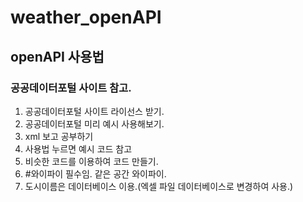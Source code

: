 # weather_openAPI
## openAPI 사용법
### 공공데이터포털 사이트 참고.
1. 공공데이터포털 사이트 라이선스 받기.
2. 공공데이터포털 미리 예시 사용해보기.
3. xml 보고 공부하기 
4. 사용법 누르면 예시 코드 참고
5. 비슷한 코드를 이용하여 코드 만들기.
6. #와이파이 필수임. 같은 공간 와이파이.
7. 도시이름은 데이터베이스 이용.(엑셀 파일 데이터베이스로 변경하여 사용.)
